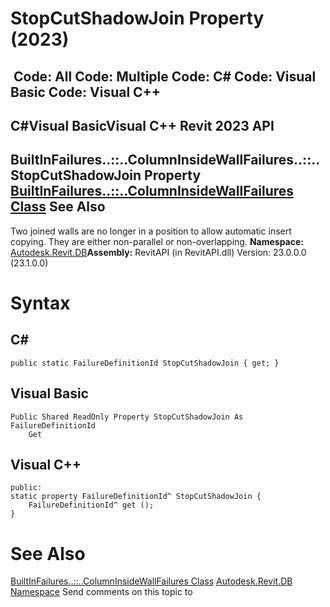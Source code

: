 # StopCutShadowJoin Property (2023)

﻿
 Code: All Code: Multiple Code: C# Code: Visual Basic Code: Visual C++   
---  
C#Visual BasicVisual C++
Revit 2023 API  
---  
BuiltInFailures..::..ColumnInsideWallFailures..::..StopCutShadowJoin Property   
[BuiltInFailures..::..ColumnInsideWallFailures Class](e0abe33f-94f2-752e-c8b0-a2f990b4f9be.md "BuiltInFailures.ColumnInsideWallFailures Class") See Also  
---  
Two joined walls are no longer in a position to allow automatic insert copying. They are either non-parallel or non-overlapping. 
**Namespace:** [Autodesk.Revit.DB](87546ba7-461b-c646-cbb1-2cb8f5bff8b2.md "Autodesk.Revit.DB Namespace")**Assembly:** RevitAPI (in RevitAPI.dll) Version: 23.0.0.0 (23.1.0.0)
# Syntax
C#  
---  
```text
public static FailureDefinitionId StopCutShadowJoin { get; }
```
  
Visual Basic  
---  
```text
Public Shared ReadOnly Property StopCutShadowJoin As FailureDefinitionId
	Get
```
  
Visual C++  
---  
```text
public:
static property FailureDefinitionId^ StopCutShadowJoin {
	FailureDefinitionId^ get ();
}
```
  
# See Also
[BuiltInFailures..::..ColumnInsideWallFailures Class](e0abe33f-94f2-752e-c8b0-a2f990b4f9be.md "BuiltInFailures.ColumnInsideWallFailures Class")
[Autodesk.Revit.DB Namespace](87546ba7-461b-c646-cbb1-2cb8f5bff8b2.md "Autodesk.Revit.DB Namespace")
Send comments on this topic to 
